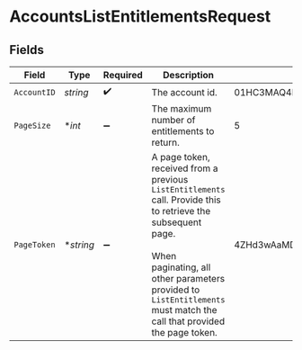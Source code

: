 # AccountsListEntitlementsRequest


## Fields

| Field                                                                                                                                                                                                                                  | Type                                                                                                                                                                                                                                   | Required                                                                                                                                                                                                                               | Description                                                                                                                                                                                                                            | Example                                                                                                                                                                                                                                |
| -------------------------------------------------------------------------------------------------------------------------------------------------------------------------------------------------------------------------------------- | -------------------------------------------------------------------------------------------------------------------------------------------------------------------------------------------------------------------------------------- | -------------------------------------------------------------------------------------------------------------------------------------------------------------------------------------------------------------------------------------- | -------------------------------------------------------------------------------------------------------------------------------------------------------------------------------------------------------------------------------------- | -------------------------------------------------------------------------------------------------------------------------------------------------------------------------------------------------------------------------------------- |
| `AccountID`                                                                                                                                                                                                                            | *string*                                                                                                                                                                                                                               | :heavy_check_mark:                                                                                                                                                                                                                     | The account id.                                                                                                                                                                                                                        | 01HC3MAQ4DR9QN1V8MJ4CN1HMK                                                                                                                                                                                                             |
| `PageSize`                                                                                                                                                                                                                             | **int*                                                                                                                                                                                                                                 | :heavy_minus_sign:                                                                                                                                                                                                                     | The maximum number of entitlements to return.                                                                                                                                                                                          | 5                                                                                                                                                                                                                                      |
| `PageToken`                                                                                                                                                                                                                            | **string*                                                                                                                                                                                                                              | :heavy_minus_sign:                                                                                                                                                                                                                     | A page token, received from a previous `ListEntitlements` call. Provide this to retrieve the subsequent page.<br/><br/> When paginating, all other parameters provided to `ListEntitlements` must match the call that provided the page token. | 4ZHd3wAaMD1IQ0ZKS2BKV0FSRVdLW4VLWkY1R1B3MU4                                                                                                                                                                                            |